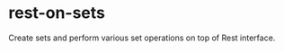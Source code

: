 rest-on-sets
============

Create sets and perform various set operations on top  of Rest interface.
